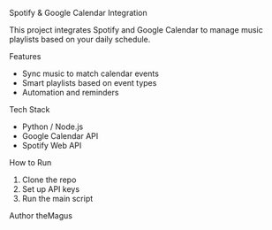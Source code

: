 Spotify & Google Calendar Integration

This project integrates Spotify and Google Calendar to manage music playlists based on your daily schedule.

Features
- Sync music to match calendar events
- Smart playlists based on event types
- Automation and reminders

Tech Stack
- Python / Node.js
- Google Calendar API
- Spotify Web API

How to Run
1. Clone the repo
2. Set up API keys
3. Run the main script

 Author
theMagus
